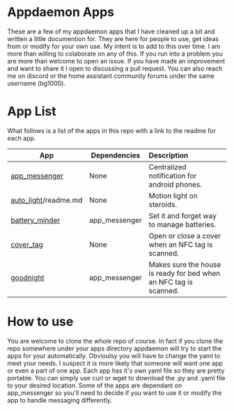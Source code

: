 #  Appdaemon Apps

These are a few of my appdaemon apps that I have cleaned up a bit and written a little documention for.  They are here for people to use, get ideas from or modify for your own use.  My intent is to add to this over time. I am more than willing to colaborate on any of this.  If you run into a problem you are more than welcome to open an issue.  If you have made an improvement and want to share it I open to discussing a pull request. You can also reach me on discord or the home assistant community forums under the same username (bg1000).

# App List

What follows is a list of the apps in this repo with a link to the readme for each app.


| App           | Dependencies  | Description                                            |
| ----------------|---------------|:-------------------------------------------------------|
| [app_messenger](/app_messenger/readme.md)  | None | Centralized notification for android phones.|
| [auto_light](/auto_light)/readme.md      | None      |  Motion light on steroids.|
| [battery_minder](/battery_minder/readme.md) |   app_messenger   |    Set it and forget way to manage batteries.  |
| [cover_tag](/cover_tag/readme.md) |None |Open or close a cover when an NFC tag is scanned. |
| [goodnight](/goodnight/readme.md) | app_messenger | Makes sure the house is ready for bed when an NFC tag is scanned.

# How to use

You are welcome to clone the whole repo of course.  In fact if you clone the repo somewhere under your apps directory appdaemon will try to start the apps for your automatically.  Obvioulsy you will have to change the yaml to meet your needs.  I suspect it is more likely that someone will want one app or even a part of one app.  Each app has it's own yaml file so they are pretty portable.  You can simply use curl or wget to download the .py and .yaml file to your desired location.  Some of the apps are dependant on app_messenger so you'll need to decide if you want to use it or modify the app to handle messaging differently.
